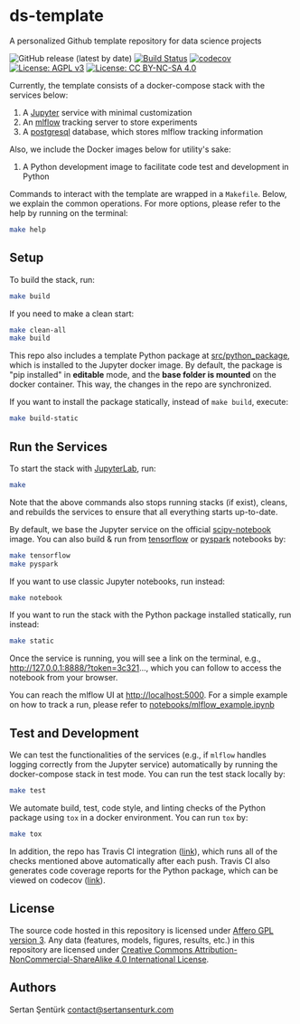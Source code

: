 # ds-template

A personalized Github template repository for data science projects

![GitHub release (latest by date)](https://img.shields.io/github/v/release/sertansenturk/ds-template) [![Build Status](https://travis-ci.com/sertansenturk/ds-template.svg?branch=master)](https://travis-ci.com/sertansenturk/ds-template) [![codecov](https://codecov.io/gh/sertansenturk/ds-template/branch/master/graph/badge.svg)](https://codecov.io/gh/sertansenturk/ds-template) [![License: AGPL v3](https://img.shields.io/badge/License-AGPL%20v3-ff69b4.svg)](http://www.gnu.org/licenses/agpl-3.0) [![License: CC BY-NC-SA 4.0](https://img.shields.io/badge/License-CC%20BY--NC--SA%204.0-ff69b4.svg)](http://creativecommons.org/licenses/by-nc-sa/4.0/)

Currently, the template consists of a docker-compose stack with the services below:

1. A [Jupyter](https://jupyter.org/) service with minimal customization
2. An [mlflow](https://mlflow.org/) tracking server to store experiments
3. A [postgresql](https://www.postgresql.org/) database, which stores mlflow tracking information

Also, we include the Docker images below for utility's sake:

1. A Python development image to facilitate code test and development in Python

Commands to interact with the template are wrapped in a `Makefile`. Below, we explain the common operations. For more options, please refer to the help by running on the terminal:

```bash
make help
```

## Setup

To build the stack, run:

```bash
make build
```

If you need to make a clean start:

```bash
make clean-all
make build
```

This repo also includes a template Python package at [src/python_package](src/python_package), which is installed to the Jupyter docker image. By default, the package is "pip installed" in **editable** mode, and the **base folder is mounted** on the docker container. This way, the changes in the repo are synchronized.

If you want to install the package statically, instead of `make build`, execute:

```bash
make build-static
```

## Run the Services

To start the stack with [JupyterLab](https://jupyterlab.readthedocs.io/en/stable/), run:

```bash
make
```

Note that the above commands also stops running stacks (if exist), cleans, and rebuilds the services to ensure that all everything starts up-to-date.

By default, we base the Jupyter service on the official [scipy-notebook](https://hub.docker.com/r/jupyter/scipy-notebook/tags) image. You can also build & run from [tensorflow](https://hub.docker.com/r/jupyter/tensorflow-notebook/tags) or [pyspark](https://hub.docker.com/r/jupyter/pyspark-notebook/tags) notebooks by:

```bash
make tensorflow
make pyspark
```

If you want to use classic Jupyter notebooks, run instead:

```bash
make notebook
```

If you want to run the stack with the Python package installed statically, run instead:

```bash
make static
```

Once the service is running, you will see a link on the terminal, e.g., http://127.0.0.1:8888/?token=3c321..., which you can follow to access the notebook from your browser.

You can reach the mlflow UI at [http://localhost:5000](http://localhost:5000). For a simple example on how to track a run, please refer to [notebooks/mlflow_example.ipynb](notebooks/mlflow_example.ipynb)

## Test and Development

We can test the functionalities of the services (e.g., if `mlflow` handles logging correctly from the Jupyter service) automatically by running the docker-compose stack in test mode. You can run the test stack locally by:

```bash
make test
```

We automate build, test, code style, and linting checks of the Python package using `tox` in a docker environment. You can run `tox` by:

```bash
make tox
```

In addition, the repo has Travis CI integration ([link](https://travis-ci.com/github/sertansenturk/ds-template)), which runs all of the checks mentioned above automatically after each push. Travis CI also generates code coverage reports for the Python package, which can be viewed on codecov ([link](https://codecov.io/gh/sertansenturk/ds-template/)).

## License

The source code hosted in this repository is licensed under [Affero GPL version 3](https://www.gnu.org/licenses/agpl-3.0.en.html). Any data (features, models,  figures, results, etc.) in this repository are licensed under [Creative Commons Attribution-NonCommercial-ShareAlike 4.0 International License](http://creativecommons.org/licenses/by-nc-sa/4.0/).

## Authors

Sertan Şentürk
contact@sertansenturk.com
